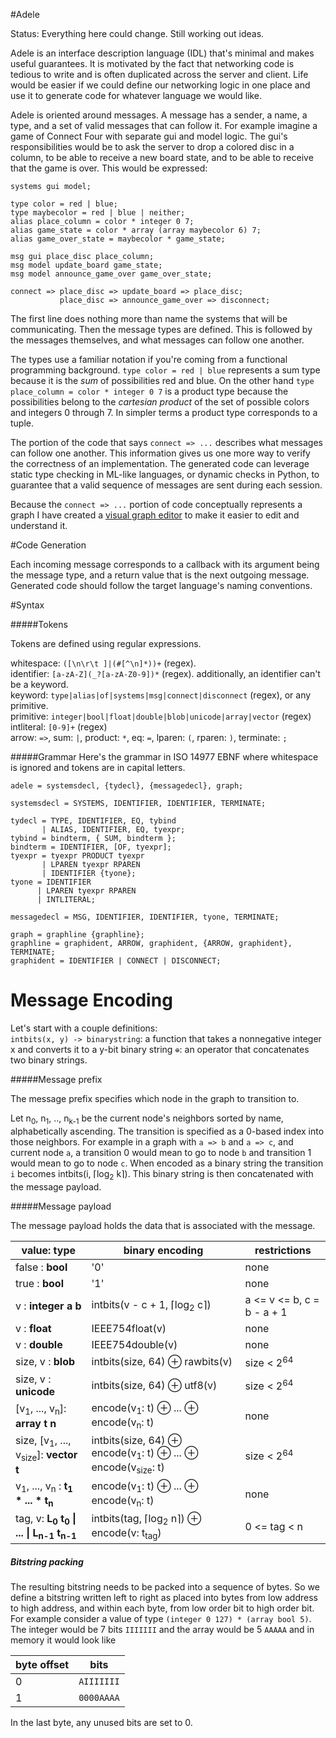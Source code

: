 #Adele

Status: Everything here could change. Still working out ideas.

Adele is an interface description language (IDL) that's minimal and makes useful guarantees. It is motivated by the fact that networking code is tedious to write and is often duplicated across the server and client. Life would be easier if we could define our networking logic in one place and use it to generate code for whatever language we would like.

Adele is oriented around messages. A message has a sender, a name, a type, and a set of valid messages that can follow it. For example imagine a game of Connect Four with separate gui and model logic. The gui's responsibilities would be to ask the server to drop a colored disc in a column, to be able to receive a new board state, and to be able to receive that the game is over. This would be expressed:

```
systems gui model;

type color = red | blue;
type maybecolor = red | blue | neither;
alias place_column = color * integer 0 7;
alias game_state = color * array (array maybecolor 6) 7;
alias game_over_state = maybecolor * game_state;

msg gui place_disc place_column;
msg model update_board game_state;
msg model announce_game_over game_over_state;

connect => place_disc => update_board => place_disc;
           place_disc => announce_game_over => disconnect;
```

The first line does nothing more than name the systems that will be communicating. Then the message types are defined. This is followed by the messages themselves, and what messages can follow one another.

The types use a familiar notation if you're coming from a functional programming background. `type color = red | blue` represents a sum type because it is the *sum* of possibilities red and blue. On the other hand `type place_column = color * integer 0 7` is a product type because the possibilities belong to the *cartesian product* of the set of possible colors and integers 0 through 7. In simpler terms a product type corresponds to a tuple.

The portion of the code that says `connect => ...` describes what messages can follow one another. This information gives us one more way to verify the correctness of an implementation. The generated code can leverage static type checking in ML-like languages, or dynamic checks in Python, to guarantee that a valid sequence of messages are sent during each session.

Because the `connect => ...` portion of code conceptually represents a graph I have created a [visual graph editor](https://github.com/tmerr/adele-gui) to make it easier to edit and understand it.

#Code Generation

Each incoming message corresponds to a callback with its argument being the message type, and a return value that is the next outgoing message. Generated code should follow the target language's naming conventions.

#Syntax

#####Tokens

Tokens are defined using regular expressions.

whitespace: `([\n\r\t ]|(#[^\n]*))+` (regex).  
identifier: `[a-zA-Z](_?[a-zA-Z0-9])*` (regex). additionally, an identifier can't be a keyword.  
keyword: `type|alias|of|systems|msg|connect|disconnect` (regex), or any primitive.  
primitive: `integer|bool|float|double|blob|unicode|array|vector` (regex)  
intliteral: `[0-9]+` (regex)  
arrow: `=>`, sum: `|`, product: `*`, eq: `=`, lparen: `(`, rparen: `)`, terminate: `;`  


#####Grammar
Here's the grammar in ISO 14977 EBNF where whitespace is ignored and tokens are in capital letters.
```
adele = systemsdecl, {tydecl}, {messagedecl}, graph;

systemsdecl = SYSTEMS, IDENTIFIER, IDENTIFIER, TERMINATE;

tydecl = TYPE, IDENTIFIER, EQ, tybind
       | ALIAS, IDENTIFIER, EQ, tyexpr;
tybind = bindterm, { SUM, bindterm };
bindterm = IDENTIFIER, [OF, tyexpr];
tyexpr = tyexpr PRODUCT tyexpr
       | LPAREN tyexpr RPAREN
       | IDENTIFIER {tyone};
tyone = IDENTIFIER
      | LPAREN tyexpr RPAREN
      | INTLITERAL;

messagedecl = MSG, IDENTIFIER, IDENTIFIER, tyone, TERMINATE;

graph = graphline {graphline};
graphline = graphident, ARROW, graphident, {ARROW, graphident}, TERMINATE;
graphident = IDENTIFIER | CONNECT | DISCONNECT;
```

Message Encoding
=========

Let's start with a couple definitions:  
`intbits(x, y) -> binarystring`:  a function that takes a nonnegative integer x and converts it to a y-bit binary string
`⊕`: an operator that concatenates two binary strings.

#####Message prefix

The message prefix specifies which node in the graph to transition to.

Let n<sub>0</sub>, n<sub>1</sub>, .., n<sub>k-1</sub> be the current node's neighbors sorted by name, alphabetically ascending. The transition is specified as a 0-based index into those neighbors. For example in a graph with `a => b` and `a => c`, and current node `a`, a transition 0 would mean to go to node `b` and transition 1 would mean to go to node `c`. When encoded as a binary string the transition `i` becomes intbits(i, ⌈log<sub>2</sub> k⌉). This binary string is then concatenated with the message payload.

#####Message payload

The message payload holds the data that is associated with the message. 

value: type | binary encoding | restrictions
--- | --- | ---
false : **bool** | '0' | none
true : **bool** | '1' | none
v : **integer a b** | intbits(v - c + 1, ⌈log<sub>2</sub> c⌉) | a <= v <= b, c = b - a + 1
v : **float** |	IEEE754float(v) | none
v : **double** | IEEE754double(v) | none
size, v : **blob** |	intbits(size, 64) ⊕ rawbits(v) | size < 2<sup>64</sup>
size, v : **unicode** | intbits(size, 64) ⊕ utf8(v) | size < 2<sup>64</sup>
[v<sub>1</sub>, ..., v<sub>n</sub>]: **array t n** | encode(v<sub>1</sub>: t) ⊕ ... ⊕ encode(v<sub>n</sub>: t) | none
size, [v<sub>1</sub>, ..., v<sub>size</sub>]: **vector t** | intbits(size, 64) ⊕ encode(v<sub>1</sub>: t) ⊕ ... ⊕ encode(v<sub>size</sub>: t) | size < 2<sup>64</sup>
v<sub>1</sub>, ..., v<sub>n</sub> : **t<sub>1</sub> \* ... \* t<sub>n</sub>** | encode(v<sub>1</sub>: t) ⊕ ... ⊕ encode(v<sub>n</sub>: t) | none
tag, v: **L<sub>0</sub> t<sub>0</sub> &#124; ... &#124; L<sub>n-1</sub> t<sub>n-1</sub>** | intbits(tag, ⌈log<sub>2</sub> n⌉) ⊕ encode(v: t<sub>tag</sub>) | 0 <= tag < n

##### Bitstring packing

The resulting bitstring needs to be packed into a sequence of bytes. So we define a bitstring written left to right as placed into bytes from low address to high address, and within each byte, from low order bit to high order bit. For example consider a value of type `(integer 0 127) * (array bool 5)`. The integer would be 7 bits `IIIIIII` and the array would be 5 `AAAAA` and in memory it would look like

byte offset| bits
--- | ---
0 |   `AIIIIIII`
1 |   `0000AAAA`

In the last byte, any unused bits are set to 0.

